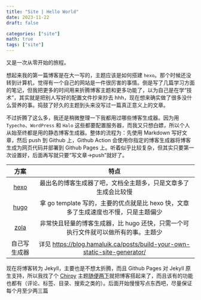 ```yaml
---
title: "Site | Hello World"
date: 2023-11-22
draft: false

categories: ["site"]
math: true
tags: ["site"]
---
```


又是一次从零开始的旅程。

想起来我的第一篇博客是在大一写的，主题应该是如何搭建 `hexo`。那个时候还没转到计算机，觉得有一个自己的网站是一件很厉害的事情。倒是写了几篇学习方面的笔记，但我把更多的时间用来折腾博客主题和更多功能了，以为自己是在学“技术”，其实就是把别人写好的配置文件抄来抄去 hhh，现在想来确实做了很多没什么营养的事。捣鼓了好久的主题到头来没写过一篇真正意义上的文章。

不过折腾了这么多，我还是稍微整理一下我都用过哪些博客生成器。因为用 `Typecho`、`WordPress` 和 `Halo` 这些都要配置服务器，而我又只想白嫖，所以个人从始至终都是用的静态博客生成器。整体的流程为：先使用 Markdown 写好文章，然后 push 到 Github 上，Github Action 会使用你指定的博客生成器将博客生成为网页代码并部署到 Github Pages 上。听着似乎比较复杂，但其实只要第一次设置好，后面再写就只要“写文章->push”就好了。

|                方案                |                                        特点                                         |
| :--------------------------------: | :---------------------------------------------------------------------------------: |
| [hexo](https://hexo.io/index.html) |           最出名的博客生成器了吧，文档全主题多，只是文章多了生成会比较慢            |
|     [hugo](https://gohugo.io/)     | 拿 go template 写的，主要的优点就是比 hexo 快，文章多了生成速度也不慢，只是主题偏少 |
|  [zola](https://www.getzola.org/)  | 非常快且轻量的博客生成器，比 hugo 还快，只需一个可执行文件就可以做所有的事。主题少  |
|            自己写生成器            |     详见 <https://blog.hamaluik.ca/posts/build-your-own-static-site-generator/>     |

现在将博客转为 Jekyll，主要也是不想太折腾，而且 Github Pages 对 Jekyll 原生支持，所以我找了个 [Chirpy](https://github.com/cotes2020/jekyll-theme-chirpy) 主题[随便两下](https://github.com/cotes2020/chirpy-starter)就把博客搭起来了，而且该有的功能也都有（评论、标签、目录、搜索之类的）。后面开始慢慢写点东西吧，尽量保证每个月至少两三篇
